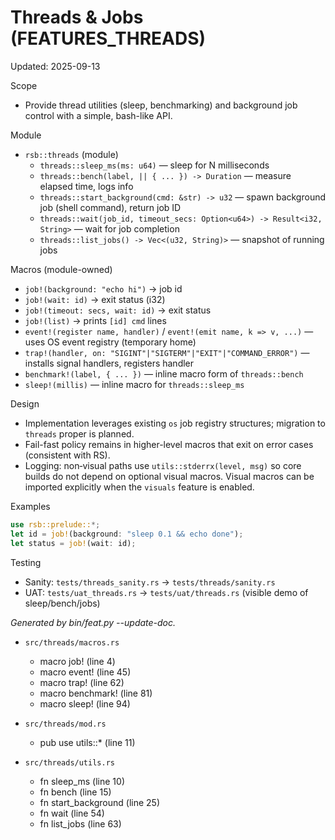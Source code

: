 # Threads & Jobs (FEATURES_THREADS)

Updated: 2025-09-13

Scope
- Provide thread utilities (sleep, benchmarking) and background job control with a simple, bash-like API.

Module
- `rsb::threads` (module)
  - `threads::sleep_ms(ms: u64)` — sleep for N milliseconds
  - `threads::bench(label, || { ... }) -> Duration` — measure elapsed time, logs info
  - `threads::start_background(cmd: &str) -> u32` — spawn background job (shell command), return job ID
  - `threads::wait(job_id, timeout_secs: Option<u64>) -> Result<i32, String>` — wait for job completion
  - `threads::list_jobs() -> Vec<(u32, String)>` — snapshot of running jobs

Macros (module-owned)
- `job!(background: "echo hi")` → job id
- `job!(wait: id)` → exit status (i32)
- `job!(timeout: secs, wait: id)` → exit status
- `job!(list)` → prints `[id] cmd` lines
- `event!(register name, handler)` / `event!(emit name, k => v, ...)` — uses OS event registry (temporary home)
- `trap!(handler, on: "SIGINT"|"SIGTERM"|"EXIT"|"COMMAND_ERROR")` — installs signal handlers, registers handler
- `benchmark!(label, { ... })` — inline macro form of `threads::bench`
- `sleep!(millis)` — inline macro for `threads::sleep_ms`

Design
- Implementation leverages existing `os` job registry structures; migration to `threads` proper is planned.
- Fail-fast policy remains in higher-level macros that exit on error cases (consistent with RS).
- Logging: non‑visual paths use `utils::stderrx(level, msg)` so core builds do not depend on optional visual macros. Visual macros can be imported explicitly when the `visuals` feature is enabled.

Examples
```rust
use rsb::prelude::*;
let id = job!(background: "sleep 0.1 && echo done");
let status = job!(wait: id);
```

Testing
- Sanity: `tests/threads_sanity.rs` → `tests/threads/sanity.rs`
- UAT: `tests/uat_threads.rs` → `tests/uat/threads.rs` (visible demo of sleep/bench/jobs)

<!-- feat:threads -->

_Generated by bin/feat.py --update-doc._

* `src/threads/macros.rs`
  - macro job! (line 4)
  - macro event! (line 45)
  - macro trap! (line 62)
  - macro benchmark! (line 81)
  - macro sleep! (line 94)

* `src/threads/mod.rs`
  - pub use utils::* (line 11)

* `src/threads/utils.rs`
  - fn sleep_ms (line 10)
  - fn bench (line 15)
  - fn start_background (line 25)
  - fn wait (line 54)
  - fn list_jobs (line 63)

<!-- /feat:threads -->

